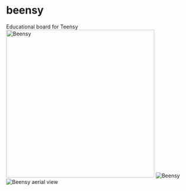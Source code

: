 # beensy
Educational board for Teensy
<img src="Images/beensy.png" alt="Beensy"
	title="Beensy" width="400" height="400" />
![Beensy](Images/beensy.png)
![Beensy aerial view](https://github.com/jordiguerreroUAB/beensy/blob/master/Images/Beensy_AerialV.png?raw=true)
